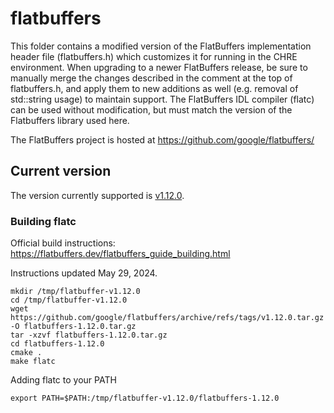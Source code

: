 # flatbuffers

This folder contains a modified version of the FlatBuffers implementation header
file (flatbuffers.h) which customizes it for running in the CHRE environment.
When upgrading to a newer FlatBuffers release, be sure to manually merge the
changes described in the comment at the top of flatbuffers.h, and apply them to
new additions as well (e.g. removal of std::string usage) to maintain support.
The FlatBuffers IDL compiler (flatc) can be used without modification, but must
match the version of the Flatbuffers library used here.

The FlatBuffers project is hosted at https://github.com/google/flatbuffers/

## Current version

The version currently supported is [v1.12.0](https://github.com/google/flatbuffers/releases/tag/v1.12.0).

### Building flatc

Official build instructions: https://flatbuffers.dev/flatbuffers_guide_building.html

Instructions updated May 29, 2024.

```shell
mkdir /tmp/flatbuffer-v1.12.0
cd /tmp/flatbuffer-v1.12.0
wget https://github.com/google/flatbuffers/archive/refs/tags/v1.12.0.tar.gz -O flatbuffers-1.12.0.tar.gz
tar -xzvf flatbuffers-1.12.0.tar.gz
cd flatbuffers-1.12.0
cmake .
make flatc
```

Adding flatc to your PATH
```shell
export PATH=$PATH:/tmp/flatbuffer-v1.12.0/flatbuffers-1.12.0
```
